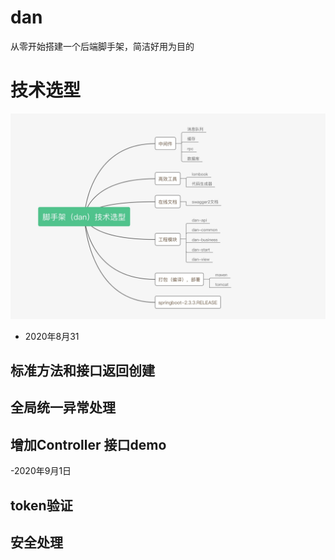 # dan
从零开始搭建一个后端脚手架，简洁好用为目的

# 技术选型
![技术选型](static-files/技术选型.jpg)

- 2020年8月31
## 标准方法和接口返回创建
## 全局统一异常处理
## 增加Controller 接口demo

-2020年9月1日
## token验证
## 安全处理


